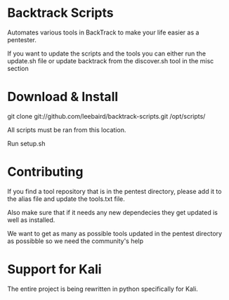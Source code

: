 Backtrack Scripts
===================
Automates various tools in BackTrack to make your life easier as a pentester.

If you want to update the scripts and the tools you can either run the update.sh file or update backtrack from the discover.sh tool in the misc section

Download & Install
===================
git clone git://github.com/leebaird/backtrack-scripts.git /opt/scripts/

All scripts must be ran from this location.

Run setup.sh

Contributing
===================
If you find a tool repository that is in the pentest directory, please add it to the alias file and update the tools.txt file. 

Also make sure that if it needs any new dependecies they get updated is well as installed.

We want to get as many as possible tools updated in the pentest directory as possibble so we need the community's help 

Support for Kali
===================
The entire project is being rewritten in python specifically for Kali.
